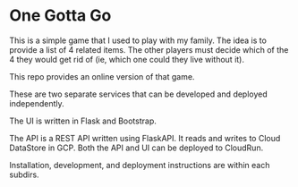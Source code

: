 # One Gotta Go

This is a simple game that I used to play with my family. The idea is to provide a list of 4 related items. The other players must decide which of the 4 they would get rid of (ie, which one could they live without it).

This repo provides an online version of that game.

These are two separate services that can be developed and deployed independently. 

The UI is written in Flask and Bootstrap.

The API is a REST API written using FlaskAPI. It reads and writes to Cloud DataStore in GCP. Both the API and UI can be deployed to CloudRun. 

Installation, development, and deployment instructions are within each subdirs.
